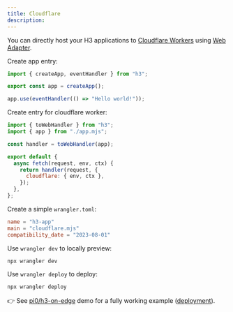 ```yaml
---
title: Cloudflare
description:
---
```


You can directly host your H3 applications to [Cloudflare Workers](https://workers.cloudflare.com/) using [Web Adapter](/runtimes/web).

Create app entry:

```js [app.mjs]
import { createApp, eventHandler } from "h3";

export const app = createApp();

app.use(eventHandler(() => "Hello world!"));
```

Create entry for cloudflare worker:

```js [cloudflare.mjs]
import { toWebHandler } from "h3";
import { app } from "./app.mjs";

const handler = toWebHandler(app);

export default {
  async fetch(request, env, ctx) {
    return handler(request, {
      cloudflare: { env, ctx },
    });
  },
};
```

Create a simple `wrangler.toml`:

```toml [wrangler.toml]
name = "h3-app"
main = "cloudflare.mjs"
compatibility_date = "2023-08-01"
```

Use `wrangler dev` to locally preview:

```bash [terminal]
npx wrangler dev
```

Use `wrangler deploy` to deploy:

```bash [terminal]
npx wrangler deploy
```

👉 See [pi0/h3-on-edge](https://github.com/pi0/h3-on-edge) demo for a fully working example ([deployment](https://h3-on-edge.pi0.workers.dev/)).
